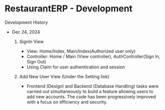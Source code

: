 # RestaurantERP - Development

Development History

* Dec 24, 2024<br>
  1) SignIn View
      * View: Home/Index, Main/Index(Authorized user only)
      * Controller: Home / Main (View controller), AuthController(Sign In, Sign Out)
      * Using Claim for user authentication and session

  2) Add New User View (Under the Setting link)
      * Frontend (Design) and Backend (Database Handling) tasks were carried out simultaneously to build a feature allowing users to add new accounts. The code has been progressively improved with a focus on efficiency and security.